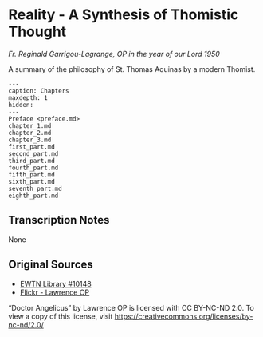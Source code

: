 # Reality - A Synthesis of Thomistic Thought
*Fr. Reginald Garrigou-Lagrange, OP in the year of our Lord 1950*

A summary of the philosophy of St. Thomas Aquinas by a modern Thomist.

```{toctree}
---
caption: Chapters
maxdepth: 1
hidden:
---
Preface <preface.md>
chapter_1.md
chapter_2.md
chapter_3.md
first_part.md
second_part.md
third_part.md
fourth_part.md
fifth_part.md
sixth_part.md
seventh_part.md
eighth_part.md
```

## Transcription Notes
None

## Original Sources
* [EWTN Library #10148](https://www.ewtn.com/catholicism/library/reality-a-synthesis-of-thomistic-thought-10148)
* [Flickr - Lawrence OP](https://www.flickr.com/photos/35409814@N00/16200025290)

“Doctor Angelicus” by Lawrence OP is licensed with CC BY-NC-ND 2.0. To view a copy of this license, visit https://creativecommons.org/licenses/by-nc-nd/2.0/
